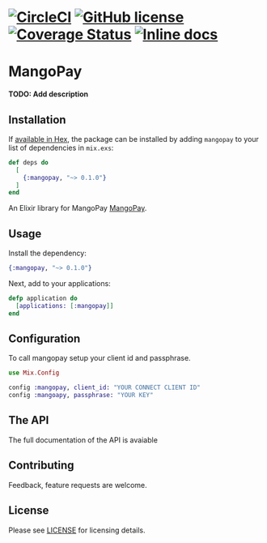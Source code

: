 # [![CircleCI](https://circleci.com/gh/Homologist/mangopay-elixir.svg?style=shield)](https://circleci.com/gh/Homologist/mangopay-elixir) [![GitHub license](https://img.shields.io/badge/license-MIT-blue.svg)](https://raw.githubusercontent.com/circleci/circleci-docs/master/LICENSE) [![Coverage Status](https://coveralls.io/repos/github/Homologist/mangopay-elixir/badge.svg?branch=master)](https://coveralls.io/github/Homologist/mangopay-elixir?branch=master) [![Inline docs](http://inch-ci.org/github/Homologist/mangopay-elixir.svg?branch=master)](http://inch-ci.org/github/Homologist/mangopay-elixir) 
# MangoPay

**TODO: Add description**

## Installation

If [available in Hex](https://hex.pm/docs/publish), the package can be installed
by adding `mangopay` to your list of dependencies in `mix.exs`:

```elixir
def deps do
  [
    {:mangopay, "~> 0.1.0"}
  ]
end
```

An Elixir library for MangoPay [MangoPay](https://mangopay.com/).

## Usage

Install the dependency:

```ex
{:mangopay, "~> 0.1.0"}
```

Next, add to your applications:

```ex
defp application do
  [applications: [:mangopay]]
end
```

## Configuration

To call mangopay setup your client id and passphrase.

```ex
use Mix.Config

config :mangopay, client_id: "YOUR CONNECT CLIENT ID"
config :mangoapy, passphrase: "YOUR KEY"
```

## The API
The full documentation of the API is avaiable

## Contributing

Feedback, feature requests are welcome.


## License

Please see [LICENSE](LICENSE) for licensing details.
